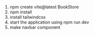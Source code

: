 1) npm create vite@latest BookStore
2) npm install
3) install tailwindcss
4) start the application using npm run dev
5) make navbar component
